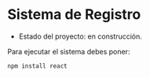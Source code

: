 <h1>Sistema de Registro</h1>

- Estado del proyecto: en construcción.

Para ejecutar el sistema debes poner: 

````npm install react````

